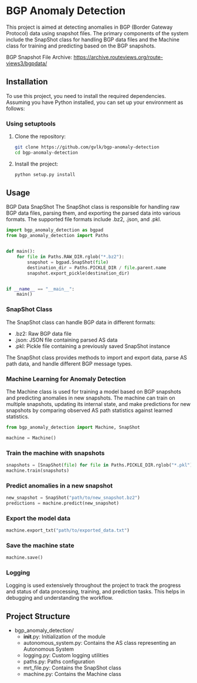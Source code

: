 # BGP Anomaly Detection

This project is aimed at detecting anomalies in BGP (Border Gateway Protocol) data using snapshot files. The primary
components of the system include the SnapShot class for handling BGP data files and the Machine class for training and
predicting based on the BGP snapshots.

BGP Snapshot File Archive: https://archive.routeviews.org/route-views3/bgpdata/

## Installation

To use this project, you need to install the required dependencies. Assuming you have Python installed, you can set up
your environment as follows:

### Using setuptools

1. Clone the repository:

    ```bash
    git clone https://github.com/gvlk/bgp-anomaly-detection
    cd bgp-anomaly-detection
    ```

2. Install the project:

    ```bash
    python setup.py install
   ```

## Usage

BGP Data SnapShot
The SnapShot class is responsible for handling raw BGP data files, parsing them, and exporting the parsed data into
various formats. The supported file formats include .bz2, .json, and .pkl.

```python
import bgp_anomaly_detection as bgpad
from bgp_anomaly_detection import Paths


def main():
    for file in Paths.RAW_DIR.rglob("*.bz2"):
        snapshot = bgpad.SnapShot(file)
        destination_dir = Paths.PICKLE_DIR / file.parent.name
        snapshot.export_pickle(destination_dir)


if __name__ == "__main__":
    main()
```

### SnapShot Class

The SnapShot class can handle BGP data in different formats:

- .bz2: Raw BGP data file
- .json: JSON file containing parsed AS data
- .pkl: Pickle file containing a previously saved SnapShot instance

The SnapShot class provides methods to import and export data, parse AS path data, and handle different BGP message
types.

### Machine Learning for Anomaly Detection

The Machine class is used for training a model based on BGP snapshots and predicting anomalies in new snapshots. The
machine can train on multiple snapshots, updating its internal state, and make predictions for new snapshots by
comparing observed AS path statistics against learned statistics.

```python
from bgp_anomaly_detection import Machine, SnapShot

machine = Machine()
```

### Train the machine with snapshots

```python
snapshots = [SnapShot(file) for file in Paths.PICKLE_DIR.rglob("*.pkl")]
machine.train(snapshots)
```

### Predict anomalies in a new snapshot

```python
new_snapshot = SnapShot("path/to/new_snapshot.bz2")
predictions = machine.predict(new_snapshot)
```

### Export the model data

```python
machine.export_txt("path/to/exported_data.txt")
```

### Save the machine state

```python
machine.save()
```

### Logging

Logging is used extensively throughout the project to track the progress and status of data processing, training, and
prediction tasks. This helps in debugging and understanding the workflow.

## Project Structure

- bgp_anomaly_detection/
    - __init__.py: Initialization of the module
    - autonomous_system.py: Contains the AS class representing an Autonomous System
    - logging.py: Custom logging utilities
    - paths.py: Paths configuration
    - mrt_file.py: Contains the SnapShot class
    - machine.py: Contains the Machine class
